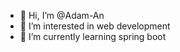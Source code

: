 - 👋 Hi, I’m @Adam-An
- 👀 I’m interested in web development
- 🌱 I’m currently learning spring boot


<!---
Adam-An/Adam-An is a ✨ special ✨ repository because its `README.md` (this file) appears on your GitHub profile.
You can click the Preview link to take a look at your changes.
--->
